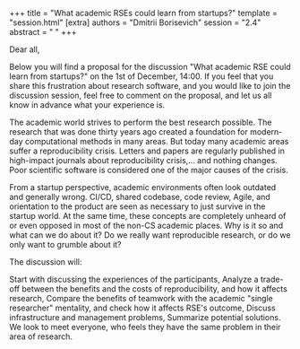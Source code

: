 +++
title = "What academic RSEs could learn from startups?"
template = "session.html"
[extra]
authors = "Dmitrii Borisevich"
session = "2.4"
abstract = " "
+++

Dear all,

Below you will find a proposal for the discussion "What academic RSE could learn from startups?" on the 1st of December, 14:00.
If you feel that you share this frustration about research software, and you would like to join the discussion session, feel free to comment on the proposal, and let us all know in advance what your experience is.

The academic world strives to perform the best research possible. The research that was done thirty years ago created a foundation for modern-day computational methods in many areas. But today many academic areas suffer a reproducibility crisis. Letters and papers are regularly published in high-impact journals about reproducibility crisis,... and nothing changes. Poor scientific software is considered one of the major causes of the crisis.

From a startup perspective, academic environments often look outdated and generally wrong. CI/CD, shared codebase, code review, Agile, and orientation to the product are seen as necessary to just survive in the startup world. At the same time, these concepts are completely unheard of or even opposed in most of the non-CS academic places. Why is it so and what can we do about it? Do we really want reproducible research, or do we only want to grumble about it?

The discussion will:

Start with discussing the experiences of the participants,
Analyze a trade-off between the benefits and the costs of reproducibility, and how it affects research,
Compare the benefits of teamwork with the academic "single researcher" mentality, and check how it affects RSE's outcome,
Discuss infrastructure and management problems,
Summarize potential solutions.
We look to meet everyone, who feels they have the same problem in their area of research.

